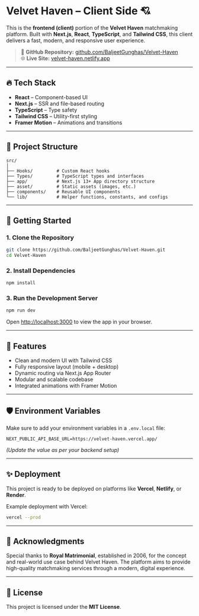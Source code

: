 
# Velvet Haven – Client Side 💘

This is the **frontend (client)** portion of the **Velvet Haven** matchmaking platform. Built with **Next.js**, **React**, **TypeScript**, and **Tailwind CSS**, this client delivers a fast, modern, and responsive user experience.

> 🔗 **GitHub Repository:** [github.com/BaljeetGunghas/Velvet-Haven](https://github.com/BaljeetGunghas/Velvet-Haven)  
> 🌐 **Live Site:** [velvet-haven.netlify.app](https://velvet-haven.netlify.app/)

---

## 🔥 Tech Stack

- **React** – Component-based UI
- **Next.js** – SSR and file-based routing
- **TypeScript** – Type safety
- **Tailwind CSS** – Utility-first styling
- **Framer Motion** – Animations and transitions

---

## 📁 Project Structure

```
src/
│
├── Hooks/         # Custom React hooks
├── Types/         # TypeScript types and interfaces
├── app/           # Next.js 13+ App directory structure
├── asset/         # Static assets (images, etc.)
├── components/    # Reusable UI components
└── lib/           # Helper functions, constants, and configs
```

---

## 🚀 Getting Started

### 1. Clone the Repository

```bash
git clone https://github.com/BaljeetGunghas/Velvet-Haven.git
cd Velvet-Haven
```

### 2. Install Dependencies

```bash
npm install
```

### 3. Run the Development Server

```bash
npm run dev
```

Open [http://localhost:3000](http://localhost:3000) to view the app in your browser.

---

## 🧠 Features

- Clean and modern UI with Tailwind CSS
- Fully responsive layout (mobile + desktop)
- Dynamic routing via Next.js App Router
- Modular and scalable codebase
- Integrated animations with Framer Motion

---

## 🛡 Environment Variables

Make sure to add your environment variables in a `.env.local` file:

```env
NEXT_PUBLIC_API_BASE_URL=https://velvet-haven.vercel.app/
```

_(Update the value as per your backend setup)_

---

## ✨ Deployment

This project is ready to be deployed on platforms like **Vercel**, **Netlify**, or **Render**.

Example deployment with Vercel:

```bash
vercel --prod
```

---

## 🙌 Acknowledgments

Special thanks to **Royal Matrimonial**, established in 2006, for the concept and real-world use case behind Velvet Haven. The platform aims to provide high-quality matchmaking services through a modern, digital experience.

---

## 📄 License

This project is licensed under the **MIT License**.
